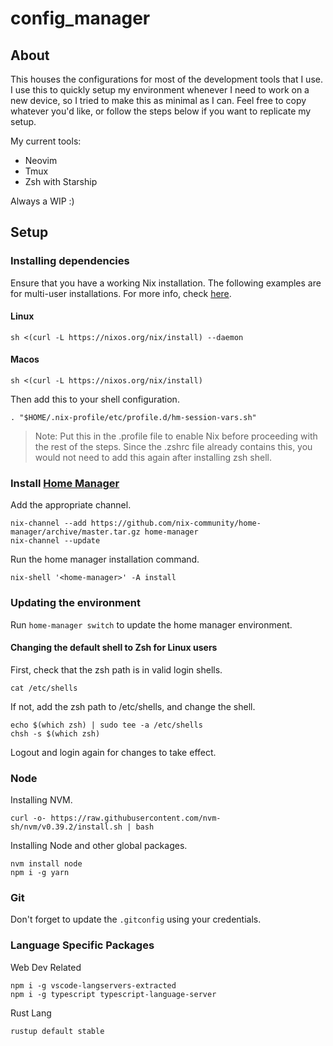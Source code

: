 # config_manager

## About

This houses the configurations for most of the development tools that I use. I use this to quickly setup my environment whenever I need to work on a new device, so I tried to make this as minimal as I can. Feel free to copy whatever you'd like, or follow the steps below if you want to replicate my setup.

My current tools:

- Neovim
- Tmux
- Zsh with Starship

Always a WIP :)

## Setup

### Installing dependencies

Ensure that you have a working Nix installation.
The following examples are for multi-user installations. For more info, check [here](https://nixos.org/download#nix-install-linux).

#### Linux

```
sh <(curl -L https://nixos.org/nix/install) --daemon
```

#### Macos

```
sh <(curl -L https://nixos.org/nix/install)
```

Then add this to your shell configuration.

```
. "$HOME/.nix-profile/etc/profile.d/hm-session-vars.sh"
```

> Note: Put this in the .profile file to enable Nix before proceeding with the rest of the steps. Since the .zshrc file already contains this, you would not need to add this again after installing zsh shell.

### Install [Home Manager](https://nix-community.github.io/home-manager/index.html#sec-install-standalone)

Add the appropriate channel.

```
nix-channel --add https://github.com/nix-community/home-manager/archive/master.tar.gz home-manager
nix-channel --update
```

Run the home manager installation command.

```
nix-shell '<home-manager>' -A install
```

### Updating the environment

Run `home-manager switch` to update the home manager environment.

#### Changing the default shell to Zsh for Linux users

First, check that the zsh path is in valid login shells.

```
cat /etc/shells
```

If not, add the zsh path to /etc/shells, and change the shell.

```
echo $(which zsh) | sudo tee -a /etc/shells
chsh -s $(which zsh)
```

Logout and login again for changes to take effect.

### Node

Installing NVM.

```
curl -o- https://raw.githubusercontent.com/nvm-sh/nvm/v0.39.2/install.sh | bash
```

Installing Node and other global packages.

```
nvm install node
npm i -g yarn
```

### Git

Don't forget to update the `.gitconfig` using your credentials.

### Language Specific Packages

Web Dev Related

```
npm i -g vscode-langservers-extracted
npm i -g typescript typescript-language-server
```

Rust Lang

```
rustup default stable
```
